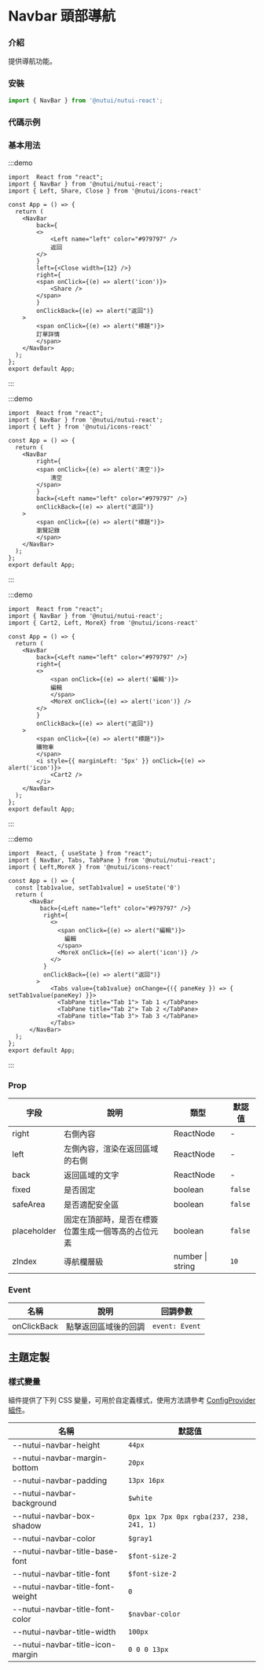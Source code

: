 # Navbar 頭部導航

### 介紹 


提供導航功能。

### 安裝

```ts
import { NavBar } from '@nutui/nutui-react';
```

### 代碼示例

### 基本用法

:::demo
```tsx
import  React from "react";
import { NavBar } from '@nutui/nutui-react';
import { Left, Share, Close } from '@nutui/icons-react'

const App = () => {
  return ( 
    <NavBar
        back={
        <>
            <Left name="left" color="#979797" />
            返回
        </>
        }
        left={<Close width={12} />}
        right={
        <span onClick={(e) => alert('icon')}>
            <Share />
        </span>
        }
        onClickBack={(e) => alert("返回")}
    >
        <span onClick={(e) => alert("標題")}>
        訂單詳情
        </span>
    </NavBar>
  );
};  
export default App;

```
:::

:::demo
```tsx
import  React from "react";
import { NavBar } from '@nutui/nutui-react';
import { Left } from '@nutui/icons-react'

const App = () => {
  return ( 
    <NavBar
        right={
        <span onClick={(e) => alert('清空')}>
            清空
        </span>
        }
        back={<Left name="left" color="#979797" />}
        onClickBack={(e) => alert("返回")}
    >
        <span onClick={(e) => alert("標題")}>
        瀏覽記錄
        </span>
    </NavBar>
  );
};  
export default App;

```
:::

:::demo
```tsx
import  React from "react";
import { NavBar } from '@nutui/nutui-react';
import { Cart2, Left, MoreX} from '@nutui/icons-react'

const App = () => {
  return ( 
    <NavBar
        back={<Left name="left" color="#979797" />}
        right={
        <>
            <span onClick={(e) => alert('編輯')}>
            編輯
            </span>
            <MoreX onClick={(e) => alert('icon')} />
        </>
        }
        onClickBack={(e) => alert("返回")}
    >
        <span onClick={(e) => alert("標題")}>
        購物車
        </span>
        <i style={{ marginLeft: '5px' }} onClick={(e) => alert('icon')}>
            <Cart2 />
        </i>
    </NavBar>
  );
};  
export default App;

```
:::

:::demo
```tsx
import  React, { useState } from "react";
import { NavBar, Tabs, TabPane } from '@nutui/nutui-react';
import { Left,MoreX } from '@nutui/icons-react'

const App = () => {
  const [tab1value, setTab1value] = useState('0')
  return (   
      <NavBar
         back={<Left name="left" color="#979797" />}
          right={
            <>
              <span onClick={(e) => alert("編輯")}>
                編輯
              </span>
              <MoreX onClick={(e) => alert('icon')} />
            </>
          }
          onClickBack={(e) => alert("返回")}
        >
            <Tabs value={tab1value} onChange={({ paneKey }) => { setTab1value(paneKey) }}>
              <TabPane title="Tab 1"> Tab 1 </TabPane>
              <TabPane title="Tab 2"> Tab 2 </TabPane>
              <TabPane title="Tab 3"> Tab 3 </TabPane>
            </Tabs>
      </NavBar>
  );
};  
export default App;

```
:::

### Prop  

| 字段 | 說明 | 類型    | 默認值  |
|------------|--------------------|---------|---------|
| right | 右側內容 | ReactNode  | -       |
| left        | 左側內容，渲染在返回區域的右側 | ReactNode  | -       |   
| back        | 返回區域的文字 | ReactNode  | -       |   
| fixed            | 是否固定 | boolean  | `false`       |   
| safeArea | 是否適配安全區 | boolean  | `false`       |   
| placeholder      | 固定在頂部時，是否在標簽位置生成一個等高的占位元素 | boolean  | `false`    |
| zIndex           | 導航欄層級           | number \| string  | `10`    |

### Event
| 名稱                      | 說明     | 回調參數    |
|-------------------------|----------|-------------|
| onClickBack             | 點擊返回區域後的回調 | `event: Event` |

## 主題定製

### 樣式變量

組件提供了下列 CSS 變量，可用於自定義樣式，使用方法請參考 [ConfigProvider 組件](#/zh-CN/component/configprovider)。

| 名稱 | 默認值 |
| --- | --- |
| --nutui-navbar-height | `44px` |
| --nutui-navbar-margin-bottom | `20px` |
| --nutui-navbar-padding | `13px 16px` |
| --nutui-navbar-background | `$white` |
| --nutui-navbar-box-shadow | `0px 1px 7px 0px rgba(237, 238, 241, 1)` |
| --nutui-navbar-color | `$gray1` |
| --nutui-navbar-title-base-font | `$font-size-2` |
| --nutui-navbar-title-font | `$font-size-2` |
| --nutui-navbar-title-font-weight | `0` |
| --nutui-navbar-title-font-color | `$navbar-color` |
| --nutui-navbar-title-width | `100px` |
| --nutui-navbar-title-icon-margin | `0 0 0 13px` |
